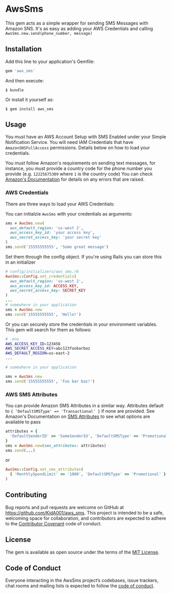 # AwsSms

This gem acts as a simple wrapper for sending SMS Messages with Amazon SNS. It's as easy as adding your AWS Credentials and calling `AwsSms.new.send(phone_number, message)`

## Installation

Add this line to your application's Gemfile:

```ruby
gem 'aws_sms'
```

And then execute:

    $ bundle

Or install it yourself as:

    $ gem install aws_sms

## Usage
You must have an AWS Account Setup with SMS Enabled under your Simple Notification Service. You will need IAM Credentials that have `AmazonSNSFullAccess` permissions. Details below on how to load your credentials.

You must follow Amazon's requirements on sending text messages, for instance, you must provide a country code for the phone number you provide (e.g. `12225675309` where `1` is the country code) You can check [Amazon's Documentation](http://docs.aws.amazon.com/sdkforruby/api/Aws/SNS/Errors.html) for details on any errors that are raised.

### AWS Credentials

There are three ways to load your AWS Credentials:

You can initialzie `AwsSms` with your credentials as arguments:
```ruby
sms = AwsSms.new(
  aws_default_region: 'us-west 2',
  aws_access_key_id: 'your access key',
  aws_secret_access_key: 'your secret key'
)
sms.send('15555555555', 'Some great message')
```


Set them through the config object. If you're using Rails you can store this in an initializer
```ruby
# config/initializers/aws_sms.rb
AwsSms::Config.set_credentials(
  aws_default_region: 'us-west 2',
  aws_access_key_id: ACCESS_KEY,
  aws_secret_access_key: SECRET_KEY
)
...
# somewhere in your application
sms = AwsSms.new
sms.send('15555555555', 'Hello!')
```


Or you can securely store the credentials in your environment variables. This gem will search for them as follows:
```bash
# .env
AWS_ACCESS_KEY_ID=123456
AWS_SECRET_ACCESS_KEY=abc123foobarbaz
AWS_DEFAULT_REGION=us-east-2
...
```
```ruby
# somewhere in your application

sms = AwsSms.new
sms.send('15555555555', 'Foo bar baz!')
```
### AWS SMS Attributes
You can provide Amazon SMS Attributes in a similar way. Attributes default to `{ 'DefaultSMSType' => 'Transactional' }` if none are provided. See Amazon's Documentation on [SMS Attributes](http://docs.aws.amazon.com/sdkforruby/api/Aws/SNS/Client.html#set_sms_attributes-instance_method) to see what options are available to pass
```ruby
attributes = { 
  'DefaultSenderID' => 'SomeSenderId', 'DefaultSMSType' => 'Promotional' 
}
sms = AwsSms.new(sms_attributes: attributes)
sms.send(...)
```
or
```ruby
AwsSms::Config.set_sms_attributes(
  { 'MonthlySpendLimit' => '1000', 'DefaultSMSType' => 'Promotional' }
)
```

## Contributing

Bug reports and pull requests are welcome on GitHub at https://github.com/KidA001/aws_sms. This project is intended to be a safe, welcoming space for collaboration, and contributors are expected to adhere to the [Contributor Covenant](http://contributor-covenant.org) code of conduct.

## License

The gem is available as open source under the terms of the [MIT License](http://opensource.org/licenses/MIT).

## Code of Conduct

Everyone interacting in the AwsSms project’s codebases, issue trackers, chat rooms and mailing lists is expected to follow the [code of conduct](https://github.com/[USERNAME]/aws_sms/blob/master/CODE_OF_CONDUCT.md).
